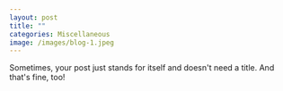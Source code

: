 ```yaml
---
layout: post
title: ""
categories: Miscellaneous
image: /images/blog-1.jpeg
---
```

Sometimes, your post just stands for itself and doesn't need a title. And that's fine, too!